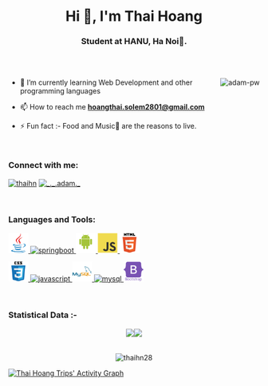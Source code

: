 <h1 align="center">Hi 👋, I'm Thai Hoang</h1>
<h3 align="center">Student at HANU, Ha Noi🌟.</h3>


<br>

<br>

<p><img align="right" src="https://github.com/Adam-pw/Adam-pw/blob/main/animation_500_kxa883sd.gif" alt="adam-pw" /></p>


- 🌱 I’m currently learning Web Development and other programming languages

- 📫 How to reach me **hoangthai.solem2801@gmail.com**

- ⚡ Fun fact :- Food and Music🎵 are the reasons to live.

<br>

<h3 align="left">Connect with me:</h3>
<p align="left">
  <a href="https://www.facebook.com/hoangthai.solem/" target="blank"><img align="center"
      src="https://raw.githubusercontent.com/rahuldkjain/github-profile-readme-generator/master/src/images/icons/Social/facebook.svg"
      alt="thaihn" height="30" width="40" /></a> 
  <a href="https://www.instagram.com/hoangthai.solem/" target="blank"><img align="center"
      src="https://raw.githubusercontent.com/rahuldkjain/github-profile-readme-generator/master/src/images/icons/Social/instagram.svg"
      alt="_._.adam._" height="30" width="40" /></a> 
</p>

<br>

<h3 align="left">Languages and Tools:</h3>
<p align="left"> 
  
  <a href="https://www.java.com" target="_blank" rel="noreferrer"> <img
      src="https://raw.githubusercontent.com/devicons/devicon/master/icons/java/java-original.svg" alt="java" width="40"
      height="40" /> </a> <a href="https://developer.mozilla.org/en-US/docs/Web/JavaScript" target="_blank"
    rel="noreferrer"> </a>
  <a href="https://spring.io/" target="_blank" rel="noreferrer"> <img
      src="https://spring.io/images/spring-logo-9146a4d3298760c2e7e49595184e1975.svg" alt="springboot" width="40"
      height="40" /> </a> <a href="https://spring.io/" target="_blank"
    rel="noreferrer"> 
</a>
<a href="https://developer.android.com" target="_blank" rel="noreferrer"> <img
      src="https://raw.githubusercontent.com/devicons/devicon/master/icons/android/android-original-wordmark.svg"
      alt="android" width="40" height="40" /> </a> 
  <a href="https://developer.mozilla.org/en-US/docs/Web/JavaScript" target="_blank"
    rel="noreferrer"> <img
      src="https://raw.githubusercontent.com/devicons/devicon/master/icons/javascript/javascript-original.svg"
      alt="javascript" width="40" height="40" /> </a>
   <a href="https://www.w3.org/html/" target="_blank" rel="noreferrer"> <img
      src="https://raw.githubusercontent.com/devicons/devicon/master/icons/html5/html5-original-wordmark.svg"
      alt="html5" width="40" height="40" /> </a> <a href="https://www.adobe.com/in/products/illustrator.html"
    target="_blank" rel="noreferrer"> </a> 
  <div style="margin-bottom: 4px"></div>
  <a href="https://www.w3schools.com/css/default.asp" target="_blank" rel="noreferrer">
     <img
      src="https://raw.githubusercontent.com/devicons/devicon/master/icons/css3/css3-original-wordmark.svg" alt="css3"
      width="40" height="40" /> </a>
    <a href="https://nuxtjs.org/" target="_blank"
    rel="noreferrer"> <img
      src="https://nuxtjs.org/design-kit/colored-white-text.svg"
      alt="javascript" width="40" height="40" /> </a>
    <a href="https://www.mysql.com/" target="_blank"
    rel="noreferrer"> <img
      src="https://raw.githubusercontent.com/devicons/devicon/master/icons/mysql/mysql-original-wordmark.svg"
      alt="mysql" width="40" height="40" /> </a>
      <a href="https://antdv.com/components/overview" target="_blank"
    rel="noreferrer"> <img
      src="https://www.antdv.com/assets/logo.1ef800a8.svg"
      alt="mysql" width="40" height="40" /> </a>
      <a href="https://getbootstrap.com" target="_blank" rel="noreferrer">
    <img src="https://raw.githubusercontent.com/devicons/devicon/master/icons/bootstrap/bootstrap-plain-wordmark.svg"
      alt="bootstrap" width="40" height="40" /> </a> 
  </p>
<br>

<h3>Statistical Data :-</h3>
<!-- <p><img align="center"
    src="https://github-readme-stats.vercel.app/api/top-langs?username=thaihn28&show_icons=true&locale=en&bg_color=0d1117&text_color=ffffff&layout=compact"
    alt="thaihn28" 
    bg_color=#808080/></p>

<br>

<p>&nbsp;<img align="center" src="https://github-readme-stats.vercel.app/api?username=thaihn28&show_icons=true&locale=en&bg_color=0d1117&text_color=ffffff&repo=convoychat"
    alt="thaihn28" /></p>

<br>

<p><img align="center" src="https://github-readme-streak-stats.herokuapp.com/?user=thaihn28&theme=dark&background=0d1117&date_format=M%20j%5B%2C%20Y%5D" alt="thaihn28" /></p> -->

<div align="center">
<img align="center" height='130px' src="https://github-readme-stats.vercel.app/api?username=thaihn28&hide_title=true&show_icons=true&include_all_commits=true&line_height=21&bg_color=0,EC6C6C,FFD479,FFFC79,73FA79&theme=graywhite" /><img align="center" height='130px' src="https://github-readme-stats.vercel.app/api/top-langs/?username=thaihn28&hide_title=true&layout=compact&bg_color=0,73FA79,73FDFF,D783FF&theme=graywhite" />
</div>

<!-- <p>&nbsp;<img align="center" src="https://github-readme-stats.vercel.app/api?username=thaihn28&show_icons=true&locale=en&bg_color=0d1117&text_color=ffffff&repo=convoychat"
    alt="thaihn28" /></p> -->

<br>

<p align="center"><img align="center" src="https://github-readme-streak-stats.herokuapp.com/?user=thaihn28&theme=dark&background=0d1117&date_format=M%20j%5B%2C%20Y%5D" alt="thaihn28" /></p>

[![Thai Hoang Trips' Activity Graph](https://activity-graph.herokuapp.com/graph?username=thaihn28&hide_border=true&bg_color=151515&color=fff&line=f28a00&point=f28a00)](https://github.com/thaihn28)

<!-- <br>
<h3>Trophies :-</h3>
<p align="left"> <a href="https://github.com/ryo-ma/github-profile-trophy"><img
      src="https://github-profile-trophy.vercel.app/?username=adam-pw&bg_color=0d1117&text_color=ffffff" alt="adam-pw" /></a> </p> -->
      
<p align="center"> <a href="https://twitter.com/" target="blank"><img
      src="https://img.shields.io/twitter/follow/?logo=twitter&style=for-the-badge" alt="" /></a> </p>
